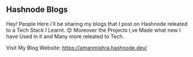 ## Hashnode Blogs

Hey! People  Here i'll be sharing my blogs that I post on Hashnode releated to a Tech Stack I Learnt. 😊
Moreover the Projects I,ve Made what new I have Used in it and Many more releated to Tech. 

Visit My Blog Website:  https://amanmishra.hashnode.dev/ 
